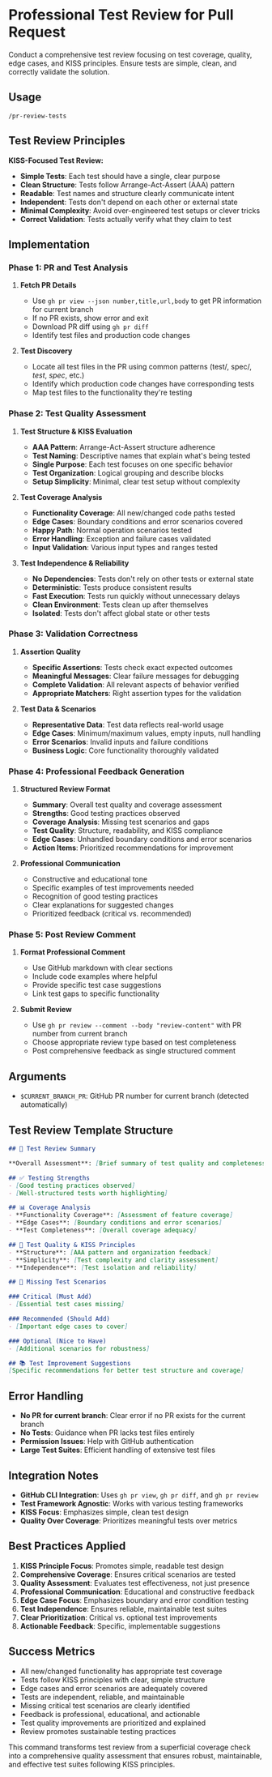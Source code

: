 # Professional Test Review for Pull Request

Conduct a comprehensive test review focusing on test coverage, quality, edge cases, and KISS principles. Ensure tests are simple, clean, and correctly validate the solution.

## Usage

```
/pr-review-tests
```

## Test Review Principles

**KISS-Focused Test Review:**
- **Simple Tests**: Each test should have a single, clear purpose
- **Clean Structure**: Tests follow Arrange-Act-Assert (AAA) pattern
- **Readable**: Test names and structure clearly communicate intent
- **Independent**: Tests don't depend on each other or external state
- **Minimal Complexity**: Avoid over-engineered test setups or clever tricks
- **Correct Validation**: Tests actually verify what they claim to test

## Implementation

### Phase 1: PR and Test Analysis
1. **Fetch PR Details**
   - Use `gh pr view --json number,title,url,body` to get PR information for current branch
   - If no PR exists, show error and exit
   - Download PR diff using `gh pr diff`
   - Identify test files and production code changes

2. **Test Discovery**
   - Locate all test files in the PR using common patterns (test/, spec/, *test*, *spec*, etc.)
   - Identify which production code changes have corresponding tests
   - Map test files to the functionality they're testing

### Phase 2: Test Quality Assessment
1. **Test Structure & KISS Evaluation**
   - **AAA Pattern**: Arrange-Act-Assert structure adherence
   - **Test Naming**: Descriptive names that explain what's being tested
   - **Single Purpose**: Each test focuses on one specific behavior
   - **Test Organization**: Logical grouping and describe blocks
   - **Setup Simplicity**: Minimal, clear test setup without complexity

2. **Test Coverage Analysis**
   - **Functionality Coverage**: All new/changed code paths tested
   - **Edge Cases**: Boundary conditions and error scenarios covered
   - **Happy Path**: Normal operation scenarios tested
   - **Error Handling**: Exception and failure cases validated
   - **Input Validation**: Various input types and ranges tested

3. **Test Independence & Reliability**
   - **No Dependencies**: Tests don't rely on other tests or external state
   - **Deterministic**: Tests produce consistent results
   - **Fast Execution**: Tests run quickly without unnecessary delays
   - **Clean Environment**: Tests clean up after themselves
   - **Isolated**: Tests don't affect global state or other tests

### Phase 3: Validation Correctness
1. **Assertion Quality**
   - **Specific Assertions**: Tests check exact expected outcomes
   - **Meaningful Messages**: Clear failure messages for debugging
   - **Complete Validation**: All relevant aspects of behavior verified
   - **Appropriate Matchers**: Right assertion types for the validation

2. **Test Data & Scenarios**
   - **Representative Data**: Test data reflects real-world usage
   - **Edge Cases**: Minimum/maximum values, empty inputs, null handling
   - **Error Scenarios**: Invalid inputs and failure conditions
   - **Business Logic**: Core functionality thoroughly validated

### Phase 4: Professional Feedback Generation
1. **Structured Review Format**
   - **Summary**: Overall test quality and coverage assessment
   - **Strengths**: Good testing practices observed
   - **Coverage Analysis**: Missing test scenarios and gaps
   - **Test Quality**: Structure, readability, and KISS compliance
   - **Edge Cases**: Unhandled boundary conditions and error scenarios
   - **Action Items**: Prioritized recommendations for improvement

2. **Professional Communication**
   - Constructive and educational tone
   - Specific examples of test improvements needed
   - Recognition of good testing practices
   - Clear explanations for suggested changes
   - Prioritized feedback (critical vs. recommended)

### Phase 5: Post Review Comment
1. **Format Professional Comment**
   - Use GitHub markdown with clear sections
   - Include code examples where helpful
   - Provide specific test case suggestions
   - Link test gaps to specific functionality

2. **Submit Review**
   - Use `gh pr review --comment --body "review-content"` with PR number from current branch
   - Choose appropriate review type based on test completeness
   - Post comprehensive feedback as single structured comment

## Arguments

- `$CURRENT_BRANCH_PR`: GitHub PR number for current branch (detected automatically)

## Test Review Template Structure

```markdown
## 🧪 Test Review Summary

**Overall Assessment**: [Brief summary of test quality and completeness]

## ✅ Testing Strengths
- [Good testing practices observed]
- [Well-structured tests worth highlighting]

## 📊 Coverage Analysis
- **Functionality Coverage**: [Assessment of feature coverage]
- **Edge Cases**: [Boundary conditions and error scenarios]
- **Test Completeness**: [Overall coverage adequacy]

## 🔧 Test Quality & KISS Principles
- **Structure**: [AAA pattern and organization feedback]
- **Simplicity**: [Test complexity and clarity assessment]  
- **Independence**: [Test isolation and reliability]

## 🎯 Missing Test Scenarios

### Critical (Must Add)
- [Essential test cases missing]

### Recommended (Should Add)  
- [Important edge cases to cover]

### Optional (Nice to Have)
- [Additional scenarios for robustness]

## 📚 Test Improvement Suggestions
[Specific recommendations for better test structure and coverage]
```

## Error Handling

- **No PR for current branch**: Clear error if no PR exists for the current branch
- **No Tests**: Guidance when PR lacks test files entirely
- **Permission Issues**: Help with GitHub authentication
- **Large Test Suites**: Efficient handling of extensive test files

## Integration Notes

- **GitHub CLI Integration**: Uses `gh pr view`, `gh pr diff`, and `gh pr review`
- **Test Framework Agnostic**: Works with various testing frameworks
- **KISS Focus**: Emphasizes simple, clean test design
- **Quality Over Coverage**: Prioritizes meaningful tests over metrics

## Best Practices Applied

1. **KISS Principle Focus**: Promotes simple, readable test design
2. **Comprehensive Coverage**: Ensures critical scenarios are tested  
3. **Quality Assessment**: Evaluates test effectiveness, not just presence
4. **Professional Communication**: Educational and constructive feedback
5. **Edge Case Focus**: Emphasizes boundary and error condition testing
6. **Test Independence**: Ensures reliable, maintainable test suites
7. **Clear Prioritization**: Critical vs. optional test improvements
8. **Actionable Feedback**: Specific, implementable suggestions

## Success Metrics

- All new/changed functionality has appropriate test coverage
- Tests follow KISS principles with clear, simple structure
- Edge cases and error scenarios are adequately covered
- Tests are independent, reliable, and maintainable
- Missing critical test scenarios are clearly identified
- Feedback is professional, educational, and actionable
- Test quality improvements are prioritized and explained
- Review promotes sustainable testing practices

This command transforms test review from a superficial coverage check into a comprehensive quality assessment that ensures robust, maintainable, and effective test suites following KISS principles.